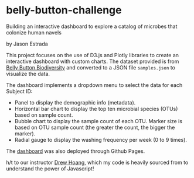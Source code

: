 # belly-button-challenge
Building an interactive dashboard to explore a catalog of microbes that colonize human navels

by Jason Estrada

This project focuses on the use of D3.js and Plotly libraries to create an interactive dashboard with custom charts.  The dataset provided is from [Belly Button Biodiversity](https://robdunnlab.com/projects/belly-button-biodiversity/) and converted to a JSON file `samples.json` to visualize the data.

The dashboard implements a dropdown menu to select the data for each Subject ID:
- Panel to display the demographic info (metadata).
- Horizontal bar chart to display the top ten microbial species (OTUs) based on sample count.
- Bubble chart to display the sample count of each OTU. Marker size is based on OTU sample count (the greater the count, the bigger the marker).
- Radial gauge to display the washing frequency per week (0 to 9 times).

The [dashboard](https://jaeroc09.github.io/belly-button-challenge/) was also deployed through Github Pages.

h/t to our instructor [Drew Hoang](https://github.com/codentell), which my code is heavily sourced from to understand the power of Javascript!